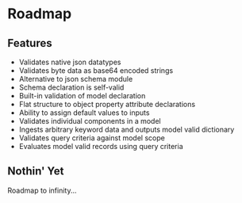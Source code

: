 # Roadmap

Features
--------
- Validates native json datatypes
- Validates byte data as base64 encoded strings
- Alternative to json schema module
- Schema declaration is self-valid
- Built-in validation of model declaration
- Flat structure to object property attribute declarations
- Ability to assign default values to inputs
- Validates individual components in a model
- Ingests arbitrary keyword data and outputs model valid dictionary
- Validates query criteria against model scope
- Evaluates model valid records using query criteria

Nothin' Yet
-----------
Roadmap to infinity...